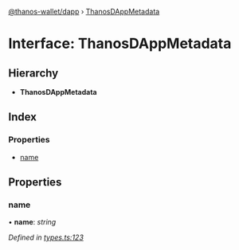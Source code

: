 [@thanos-wallet/dapp](../README.md) › [ThanosDAppMetadata](thanosdappmetadata.md)

# Interface: ThanosDAppMetadata

## Hierarchy

* **ThanosDAppMetadata**

## Index

### Properties

* [name](thanosdappmetadata.md#name)

## Properties

###  name

• **name**: *string*

*Defined in [types.ts:123](https://github.com/madfish-solutions/thanoswallet-dapp/blob/5043365/src/types.ts#L123)*
